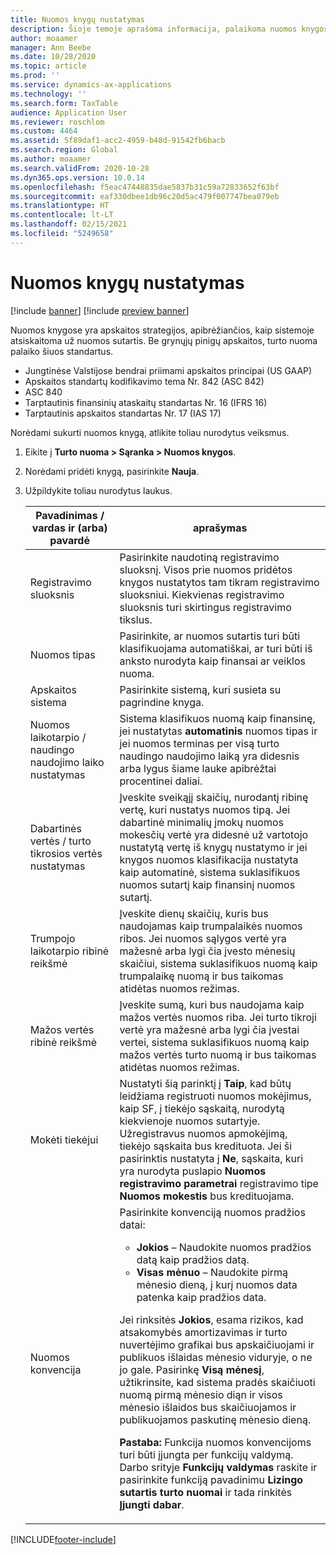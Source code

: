 ```yaml
---
title: Nuomos knygų nustatymas
description: Šioje temoje aprašoma informacija, palaikoma nuomos knygose. Nuomos knygose yra apskaitos strategijos, apibrėžiančios, kaip sistemoje atsiskaitoma už nuomos sutartis.
author: moaamer
manager: Ann Beebe
ms.date: 10/28/2020
ms.topic: article
ms.prod: ''
ms.service: dynamics-ax-applications
ms.technology: ''
ms.search.form: TaxTable
audience: Application User
ms.reviewer: roschlom
ms.custom: 4464
ms.assetid: 5f89daf1-acc2-4959-b48d-91542fb6bacb
ms.search.region: Global
ms.author: moaamer
ms.search.validFrom: 2020-10-28
ms.dyn365.ops.version: 10.0.14
ms.openlocfilehash: f5eac47448835dae5837b31c59a72833652f63bf
ms.sourcegitcommit: eaf330dbee1db96c20d5ac479f007747bea079eb
ms.translationtype: HT
ms.contentlocale: lt-LT
ms.lasthandoff: 02/15/2021
ms.locfileid: "5249658"
---
```

# <a name="set-up-lease-books"></a>Nuomos knygų nustatymas

[!include [banner](../includes/banner.md)]
[!include [preview banner](../includes/preview-banner.md)]

Nuomos knygose yra apskaitos strategijos, apibrėžiančios, kaip sistemoje atsiskaitoma už nuomos sutartis. Be grynųjų pinigų apskaitos, turto nuoma palaiko šiuos standartus.

- Jungtinėse Valstijose bendrai priimami apskaitos principai (US GAAP)
- Apskaitos standartų kodifikavimo tema Nr. 842 (ASC 842)
- ASC 840
- Tarptautinis finansinių ataskaitų standartas Nr. 16 (IFRS 16)
- Tarptautinis apskaitos standartas Nr. 17 (IAS 17)

Norėdami sukurti nuomos knygą, atlikite toliau nurodytus veiksmus.

1. Eikite į **Turto nuoma \> Sąranka \> Nuomos knygos**.
2. Norėdami pridėti knygą, pasirinkite **Nauja**.
3. Užpildykite toliau nurodytus laukus.

    | Pavadinimas / vardas ir (arba) pavardė                                     | aprašymas |
    |------------------------------------------|-------------|
    | Registravimo sluoksnis                            | Pasirinkite naudotiną registravimo sluoksnį. Visos prie nuomos pridėtos knygos nustatytos tam tikram registravimo sluoksniui. Kiekvienas registravimo sluoksnis turi skirtingus registravimo tikslus. |
    | Nuomos tipas                               | Pasirinkite, ar nuomos sutartis turi būti klasifikuojama automatiškai, ar turi būti iš anksto nurodyta kaip finansai ar veiklos nuoma. |
    | Apskaitos sistema                     | Pasirinkite sistemą, kuri susieta su pagrindine knyga. |
    | Nuomos laikotarpio / naudingo naudojimo laiko nustatymas          | Sistema klasifikuos nuomą kaip finansinę, jei nustatytas **automatinis** nuomos tipas ir jei nuomos terminas per visą turto naudingo naudojimo laiką yra didesnis arba lygus šiame lauke apibrėžtai procentinei daliai.  |
    | Dabartinės vertės / turto tikrosios vertės nustatymas   | Įveskite sveikąjį skaičių, nurodantį ribinę vertę, kuri nustatys nuomos tipą. Jei dabartinė minimalių įmokų nuomos mokesčių vertė yra didesnė už vartotojo nustatytą vertę iš knygų nustatymo ir jei knygos nuomos klasifikacija nustatyta kaip automatinė, sistema suklasifikuos nuomos sutartį kaip finansinį nuomos sutartį. |
    | Trumpojo laikotarpio ribinė reikšmė                     | Įveskite dienų skaičių, kuris bus naudojamas kaip trumpalaikės nuomos ribos. Jei nuomos sąlygos vertė yra mažesnė arba lygi čia įvesto mėnesių skaičiui, sistema suklasifikuos nuomą kaip trumpalaikę nuomą ir bus taikomas atidėtas nuomos režimas. |
    | Mažos vertės ribinė reikšmė                      | Įveskite sumą, kuri bus naudojama kaip mažos vertės nuomos riba. Jei turto tikroji vertė yra mažesnė arba lygi čia įvestai vertei, sistema suklasifikuos nuomą kaip mažos vertės turto nuomą ir bus taikomas atidėtas nuomos režimas. |
    | Mokėti tiekėjui                            | Nustatyti šią parinktį į **Taip**, kad būtų leidžiama registruoti nuomos mokėjimus, kaip SF, į tiekėjo sąskaitą, nurodytą kiekvienoje nuomos sutartyje. Užregistravus nuomos apmokėjimą, tiekėjo sąskaita bus kredituota. Jei ši pasirinktis nustatyta į **Ne**, sąskaita, kuri yra nurodyta puslapio **Nuomos registravimo parametrai** registravimo tipe **Nuomos mokestis** bus kredituojama. |
    | Nuomos konvencija                       | Pasirinkite konvenciją nuomos pradžios datai:<ul><li><b>Jokios</b> – Naudokite nuomos pradžios datą kaip pradžios datą.</li><li><b>Visas mėnuo</b> – Naudokite pirmą mėnesio dieną, į kurį nuomos data patenka kaip pradžios data.</li></ul><p>Jei rinksitės <b>Jokios</b>, esama rizikos, kad atsakomybės amortizavimas ir turto nuvertėjimo grafikai bus apskaičiuojami ir publikuos išlaidas mėnesio viduryje, o ne jo gale. Pasirinkę <b>Visą mėnesį</b>, užtikrinsite, kad sistema pradės skaičiuoti nuomą pirmą mėnesio diąn ir visos mėnesio išlaidos bus skaičiuojamos ir publikuojamos paskutinę mėnesio dieną.</p><p><strong>Pastaba:</strong> Funkcija nuomos konvencijoms turi būti įjungta per funkcijų valdymą. Darbo srityje <b>Funkcijų valdymas</b> raskite ir pasirinkite funkciją pavadinimu <b>Lizingo sutartis turto nuomai</b> ir tada rinkitės <b>Įjungti dabar</b>.</p> |


[!INCLUDE[footer-include](../../includes/footer-banner.md)]